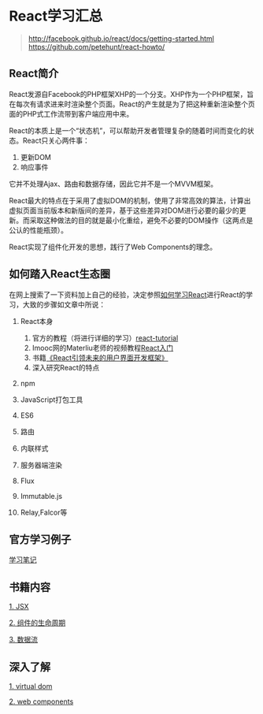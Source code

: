 # React学习汇总

> http://facebook.github.io/react/docs/getting-started.html
> https://github.com/petehunt/react-howto/

## React简介

React发源自Facebook的PHP框架XHP的一个分支。XHP作为一个PHP框架，旨在每次有请求进来时渲染整个页面。React的产生就是为了把这种重新渲染整个页面的PHP式工作流带到客户端应用中来。

React的本质上是一个“状态机”，可以帮助开发者管理复杂的随着时间而变化的状态。React只关心两件事：

1. 更新DOM
2. 响应事件

它并不处理Ajax、路由和数据存储，因此它并不是一个MVVM框架。

React最大的特点在于采用了虚拟DOM的机制，使用了非常高效的算法，计算出虚拟页面当前版本和新版间的差异，基于这些差异对DOM进行必要的最少的更新。而采取这种做法的目的就是最小化重绘，避免不必要的DOM操作（这两点是公认的性能瓶颈）。

React实现了组件化开发的思想，践行了Web Components的理念。

## 如何踏入React生态圈

在网上搜索了一下资料加上自己的经验，决定参照[如何学习React](https://github.com/petehunt/react-howto/)进行React的学习，大致的步骤如文章中所说：

1. React本身

    1. 官方的教程（将进行详细的学习）[react-tutorial](http://facebook.github.io/react/docs/tutorial.html)
    2. Imooc网的Materliu老师的视频教程[React入门](http://www.imooc.com/learn/504)
    3. 书籍[《React引领未来的用户界面开发框架》](https://www.amazon.cn/React-%E5%BC%95%E9%A2%86%E6%9C%AA%E6%9D%A5%E7%9A%84%E7%94%A8%E6%88%B7%E7%95%8C%E9%9D%A2%E5%BC%80%E5%8F%91%E6%A1%86%E6%9E%B6-%E5%8D%93%E8%B6%8A%E5%BC%80%E5%8F%91%E8%80%85%E8%81%94%E7%9B%9F/dp/B00WUA5OL8/ref=sr_1_1?ie=UTF8&qid=1464597667&sr=8-1&keywords=react%E5%BC%95%E9%A2%86%E6%9C%AA%E6%9D%A5%E7%9A%84%E7%94%A8%E6%88%B7%E7%95%8C%E9%9D%A2%E5%BC%80%E5%8F%91%E6%A1%86%E6%9E%B6)
    4. 深入研究React的特点

2. npm
3. JavaScript打包工具
4. ES6
5. 路由
6. 内联样式
7. 服务器端渲染
8. Flux
9. Immutable.js
10. Relay,Falcor等


## 官方学习例子

[学习笔记](./react-tutorial.md)

## 书籍内容

[1. JSX](./jsx.md)

[2. 组件的生命周期](./components.md)

[3. 数据流](./dataflow.md)

## 深入了解

[1. virtual dom](./virtual-dom.md)

[2. web components](./web-components.md)

